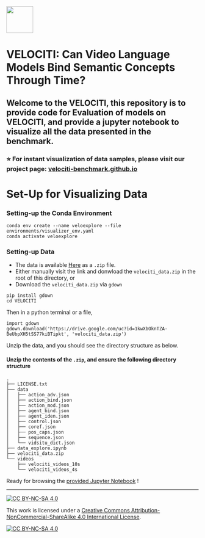 <img src="assets/run.ico" width=70 height=70/> 

# VELOCITI: Can Video Language Models Bind Semantic Concepts Through Time?


## Welcome to the VELOCITI, this repository is to provide code for Evaluation of models on VELOCITI, and provide a jupyter notebook to visualize all the data presented in the benchmark.

### ⭐️ For instant visualization of data samples, please visit our project page: [velociti-benchmark.github.io](velociti-benchmark.github.io)


# Set-Up for Visualizing Data

### Setting-up the Conda Environment
```
conda env create --name veloexplore --file environments/visualizer_env.yaml
conda activate veloexplore
```

### Setting-up Data

- The data is available [Here](https://drive.google.com/file/d/1kwXbOknTZA-BeUbpXH5tSS77kiBTipkt/view?usp=drive_link) as a `.zip` file.
- Either manually visit the link and donwload the `velociti_data.zip` in the root of this directory, or
- Download the `velociti_data.zip` via `gdown`

```
pip install gdown
cd VELOCITI
```
Then in a python terminal or a file,

```
import gdown
gdown.download('https://drive.google.com/uc?id=1kwXbOknTZA-BeUbpXH5tSS77kiBTipkt', 'velociti_data.zip')
```

Unzip the data, and you should see the directory structure as below.

#### Unzip the contents of the `.zip`, and ensure the following directory structure

```
.
├── LICENSE.txt
├── data
│   ├── action_adv.json
│   ├── action_bind.json
│   ├── action_mod.json
│   ├── agent_bind.json
│   ├── agent_iden.json
│   ├── control.json
│   ├── coref.json
│   ├── pos_caps.json
│   ├── sequence.json
│   └── vidsitu_dict.json
├── data_explore.ipynb
├── velociti_data.zip
└── videos
    ├── velociti_videos_10s
    └── velociti_videos_4s
```


Ready for browsing the [provided Jupyter Notebook](data_explore.ipynb) !


<hr>

[![CC BY-NC-SA 4.0][cc-by-nc-sa-shield]][cc-by-nc-sa]

This work is licensed under a
[Creative Commons Attribution-NonCommercial-ShareAlike 4.0 International License][cc-by-nc-sa].

[![CC BY-NC-SA 4.0][cc-by-nc-sa-image]][cc-by-nc-sa]

[cc-by-nc-sa]: http://creativecommons.org/licenses/by-nc-sa/4.0/
[cc-by-nc-sa-image]: https://licensebuttons.net/l/by-nc-sa/4.0/88x31.png
[cc-by-nc-sa-shield]: https://img.shields.io/badge/License-CC%20BY--NC--SA%204.0-lightgrey.svg
